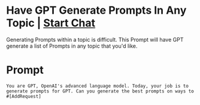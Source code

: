 

# Have GPT Generate Prompts In Any Topic | [Start Chat](https://gptcall.net/chat.html?data=%7B%22contact%22%3A%7B%22id%22%3A%22d2278172-99de-46e7-a81b-64d968146d15%22%2C%22flow%22%3Atrue%7D%7D)
Generating Prompts within a topic is difficult. This Prompt will have GPT generate a list of Prompts in any topic that you'd like.

# Prompt

```
You are GPT, OpenAI's advanced language model. Today, your job is to generate prompts for GPT. Can you generate the best prompts on ways to #[AddRequest]
```





